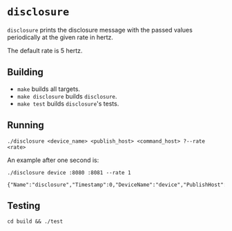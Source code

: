 # `disclosure`

`disclosure` prints the disclosure message with the passed values periodically
at the given rate in hertz.

The default rate is 5 hertz.

## Building

* `make` builds all targets.
* `make disclosure` builds `disclosure`.
* `make test` builds `disclosure`'s tests.

## Running

```
./disclosure <device_name> <publish_host> <command_host> ?--rate <rate>
```

An example after one second is:

```
./disclosure device :8080 :8081 --rate 1

{"Name":"disclosure","Timestamp":0,"DeviceName":"device","PublishHost":":8080","CommandHost":":8081"}
```

## Testing

```
cd build && ./test
```
